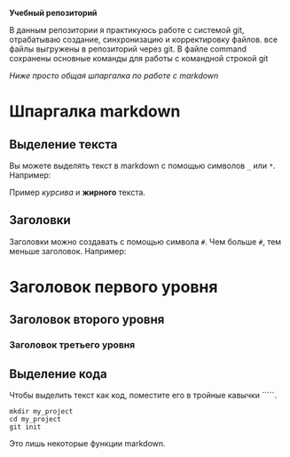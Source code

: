 **Учебный репозиторий**

В данным репозитории я практикуюсь работе с системой git, отрабатываю создание, синхронизацию и корректировку файлов. все файлы выгружены в репозиторий через git.
В файле command сохранены основные команды для работы с командной строкой git

*Ниже просто общая шпаргалка по работе с markdown*

# Шпаргалка markdown

## Выделение текста

Вы можете выделять текст в markdown с помощью символов `_` или `*`. Например:

Пример _курсива_ и **жирного** текста.

## Заголовки

Заголовки можно создавать с помощью символа `#`. Чем больше `#`, тем меньше заголовок. Например:

# Заголовок первого уровня
## Заголовок второго уровня
### Заголовок третьего уровня

## Выделение кода

Чтобы выделить текст как код, поместите его в тройные кавычки `````. 

```
mkdir my_project
cd my_project
git init
```
Это лишь некоторые функции markdown.
